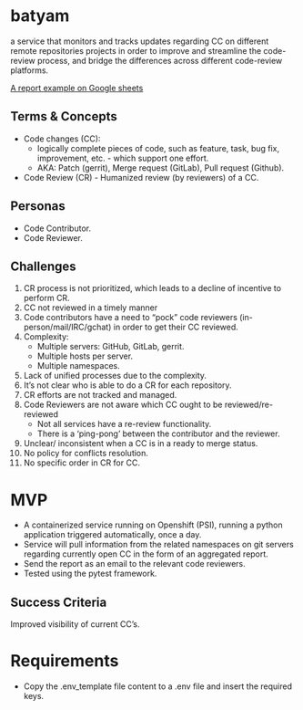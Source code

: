 ﻿# batyam

a service that monitors and tracks updates regarding CC on different remote repositories projects in order to improve and streamline the code-review process, and bridge the differences across different code-review platforms.

[A report example on Google sheets](https://docs.google.com/spreadsheets/d/1GnxBXyfkdh8bE7n2r5URJyFJ3kD_yfwnkHHXNf09_v4/edit?urp=gmail_link)

## Terms & Concepts

- Code changes (CC):
    - logically complete pieces of code, such as feature, task, bug fix, improvement, etc. - which support one effort. 
    - AKA: Patch (gerrit), Merge request (GitLab), Pull request (Github). 
- Code Review (CR) - Humanized review (by reviewers) of a CC. 

## Personas

- Code Contributor. 
- Code Reviewer. 

## Challenges

1. CR process is not prioritized, which leads to a decline of incentive to perform CR.
2. CC not reviewed in a timely manner
3. Code contributors have a need to “pock” code reviewers (in-person/mail/IRC/gchat) in order to get their CC reviewed.
4. Complexity:
    - Multiple servers: GitHub, GitLab, gerrit.
    - Multiple hosts per server.
    - Multiple namespaces.
5. Lack of unified processes due to the complexity.
6. It’s not clear who is able to do a CR for each repository.
7. CR efforts are not tracked and managed.
8. Code Reviewers are not aware which CC ought to be reviewed/re-reviewed
    - Not all services have a re-review functionality.
    - There is a ‘ping-pong’ between the contributor and the reviewer.
9. Unclear/ inconsistent when a CC is in a ready to merge status.
10. No policy for conflicts resolution.
11. No specific order in CR for CC.

# MVP

- A containerized service running on Openshift (PSI), running a python application triggered automatically, once a day. 
- Service will pull information from the related namespaces on git servers regarding currently open CC in the form of an aggregated report. 
- Send the report as an email to the relevant code reviewers. 
- Tested using the pytest framework. 

## Success Criteria

Improved visibility of current CC’s. 

# Requirements

- Copy the .env_template file content to a .env file and insert the required keys.
